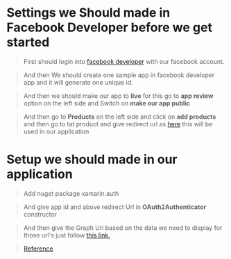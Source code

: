 # Settings we Should made in Facebook Developer before we get started

> First should login into [facebook developer](https://developers.facebook.com) with our facebook account.

> And then We should create one sample app in facebook developer app and it will generate one unique id.

> And then we should make our app to **live** for this go to **app review** option on the left side and Switch on **make our app public**

> And then go to **Products** on the left side and click on **add products** and then go to tat product and give redirect url as [here](http://www.facebook.com/connect/login_success.html)
 this will be used in our application

# Setup we should made in our application

> Add nuget package xamarin.auth

> And give app id and above redirect Url in **OAuth2Authenticator** constructor 

> And then give the Graph Uri based on the data we need to display for those url's just    follow [this link.](https://developers.facebook.com/docs/graph-api/using-graph-api/)

> [Reference](https://visualstudiomagazine.com/articles/2014/07/01/be-more-social.aspx)
